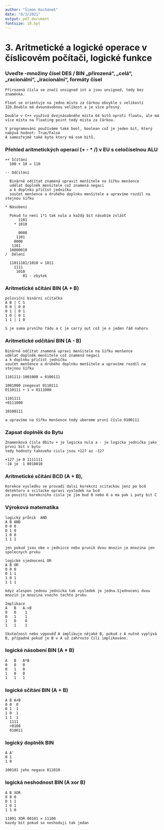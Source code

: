 ```yaml
---
author: "Šimon Kochánek"
date: "8/3/2021"
output: pdf_document
fontsize: 10.5pt
---
```


<style type="text/css">
  body{
    font-size: 10.5pt;
  }
</style>

# 3. Aritmetické a logické operace v číslicovém počítači, logické funkce

### Uveďte -množiny čísel DES / BIN „přirozená“, „celá“, „racionální“, „iracionální“, formáty čísel

    Přirozená čísla se značí unsigned int a jsou unsigned, tedy bez znaménka.
    
    Float se orientuje na jedno místo za čárkou obvykle s velikostí 32b.Double má dvounásobnou velikost a je více přesný.
    
    Double v C++ využívá dvojnásobného místa 64 bitů oproti floatu, ale má více místa na floating point tedy místa za čárkou.
    
    V programování používáme také bool, boolean což je jeden bit, který nabývá hodnot: True/False
    A samozřejmě také byte který má osm bitů.


### Přehled aritmetických operací (+ - * /) v EU s celočíselnou ALU

    ++ Sčítání
      100 + 10 = 110
    
    -- Odčítání
    
      Binárně odčítat znamená upravit menšitele na šířku menšence
      udělat doplněk menšitele což znamená negaci
      a k doplnku přičíst jedničku
      součet menšence a druhého doplnku menšitele a upravíme rozdíl na stejnou šířku
    
    * Násobení
      
      Pokud to není 1*1 tak nula a každý bit násobím zvlášť
          1101
        * 1010
      
          0000
         1101
        0000	
       1101
      10000010
    /  Dělení
    
      11011101/1010 = 1011
        1111
         1010
            01 - zbytek

### Aritmetické sčítání BIN (A + B)

    poloviční binární sčítačka
    A B | C S
    0 0 | 0 0
    0 1 | 0 1
    1 0 | 0 1
    1 1 | 1 0
    
    S je suma prvního řádu a C je carry out což je o jeden řád nahoru 

### Aritmetické odčítání BIN (A - B)

    Binárně odčítat znamená upravi menšitele na šířku menšence
    udělat doplněk menšitele což znamená negaci
    a k doplnku přičíst jedničku
    součet menšence a druhého doplnku menšitele a upravíme rozdíl na stejnou šířku
    
    1101111-1001000 = 0100111
    
    1001000 znegovat 0110111
    0110111 + 1 = 0111000
    
    1101111
    +0111000
    
    10100111
    
    a upravíme na šířku menšence tedy ubereme první číslo 0100111

### Zapsat doplněk do Bytu 

    Znamenková čísla 8bitu + je logicka nula a - je logicka jednička jako prvni bit v bytu 
    tedy hodnoty takoveho cisla jsou +127 az -127
    
    +127 je 0 1111111
    -18 je  1 0010010

### Aritmetické sčítání BCD (A + B),

    Korekce vysledku se provadi dalsi korekcni scitackou jenz po bcd detektoru a scitacke opravi vysledek na bcd
    za pouziti korekcniho cisla je jim bud 0 nebo 6 a ma pak i paty bit C

### Výroková matematika

    logický průnik  AND 
    A B AND 
    0 0 0
    0 1 0
    1 0 0
    1 1 1
    
    jen pokud jsou obe v jednicce nebo prunik dvou mnozin je mnozina jen spolecnych prvku
    
    logické sjednocení OR
    A B OR
    0 0 0
    0 1 1
    1 0 1
    1 1 1
    
    kdyz alespon jednou jednicka tak vysledek je jedna.Sjednoceni dvou mnozin je mnozina vsechn techto prvku
    
    Implikace
    A	B	A->B
    0	0	 1
    0	1	 1
    1	0	 0
    1	1	 1
    
    Skutečnost nebo výpověď A implikuje nějaké B, pokud z A nutně vyplývá B, případně pokud je B v A už zahrnuto čili implikováno.

### logické násobení BIN (A * B)

    A	B	A*B
    0	0	0
    0	1	0
    1	0	0
    1	1	1

### logické sčítání BIN (A + B)

    A B A+B
    0 0  0
    0 1  1
    1 0  1
    1 1  1
      1111 
      +0100
      010011

### logický doplněk BIN

    A A'
    0 1
    1 0
    
    100101 jeho negace 011010

### logická neshodnost BIN (A xor B)

    A B XOR
    0 0 0
    0 1 1
    1 0 1
    1 1 0
    
    11001 XOR 00101 = 11100
    kazdy bit pokud se neshoduji tak jedan